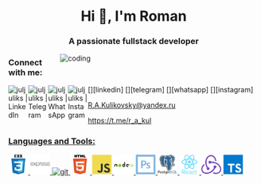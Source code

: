 <h1 align="center">Hi 👋, I'm Roman</h1>
<h3 align="center">A passionate fullstack developer</h3>

<img align="right" alt="coding" width="400" src="https://c.tenor.com/2uyENRmiUt0AAAAC/coding.gif">

<h3 align="left">Connect with me:</h3>

[<img align="left" alt="juljuliks | LinkedIn" width="40px" src="https://img.icons8.com/color/48/000000/linkedin-2--v1.png" />][linkedin]
[<img align="left" alt="juljuliks | Telegram" width="40px" src="https://img.icons8.com/fluency/48/000000/telegram-app.png" />][telegram]
[<img align="left" alt="juljuliks | WhatsApp" width="40px" src="https://img.icons8.com/color/48/000000/whatsapp.png" />][whatsapp]
[<img align="left" alt="juljuliks | Instagram" width="40px" src="https://img.icons8.com/fluency/48/000000/instagram-new.png" />][instagram]

<a href="" target="_blank" rel="noreferrer">
<p align="left">R.A.Kulikovsky@yandex.ru</p>
<p align="left">https://t.me/r_a_kul</p>

<h3 align="left">Languages and Tools:</h3>
<p align="left"> <a href="https://www.w3schools.com/css/" target="_blank" rel="noreferrer"> <img src="https://raw.githubusercontent.com/devicons/devicon/master/icons/css3/css3-original-wordmark.svg" alt="css3" width="40" height="40"/> </a> <a href="https://expressjs.com" target="_blank" rel="noreferrer"> <img src="https://raw.githubusercontent.com/devicons/devicon/master/icons/express/express-original-wordmark.svg" alt="express" width="40" height="40"/> </a>  <a href="https://git-scm.com/" target="_blank" rel="noreferrer"> <img src="https://www.vectorlogo.zone/logos/git-scm/git-scm-icon.svg" alt="git" width="40" height="40"/> </a> <a href="https://www.w3.org/html/" target="_blank" rel="noreferrer"> <img src="https://raw.githubusercontent.com/devicons/devicon/master/icons/html5/html5-original-wordmark.svg" alt="html5" width="40" height="40"/> </a> <a href="https://developer.mozilla.org/en-US/docs/Web/JavaScript" target="_blank" rel="noreferrer"> <img src="https://raw.githubusercontent.com/devicons/devicon/master/icons/javascript/javascript-original.svg" alt="javascript" width="40" height="40"/> </a> <a href="https://nodejs.org" target="_blank" rel="noreferrer"> <img src="https://raw.githubusercontent.com/devicons/devicon/master/icons/nodejs/nodejs-original-wordmark.svg" alt="nodejs" width="40" height="40"/> </a> <a href="https://www.photoshop.com/en" target="_blank" rel="noreferrer"> <img src="https://raw.githubusercontent.com/devicons/devicon/master/icons/photoshop/photoshop-line.svg" alt="photoshop" width="40" height="40"/> </a> <a href="https://www.postgresql.org" target="_blank" rel="noreferrer"> <img src="https://raw.githubusercontent.com/devicons/devicon/master/icons/postgresql/postgresql-original-wordmark.svg" alt="postgresql" width="40" height="40"/> </a> <a href="https://reactjs.org/" target="_blank" rel="noreferrer"> <img src="https://raw.githubusercontent.com/devicons/devicon/master/icons/react/react-original-wordmark.svg" alt="react" width="40" height="40"/> </a> <a href="https://redux.js.org" target="_blank" rel="noreferrer"> <img src="https://raw.githubusercontent.com/devicons/devicon/master/icons/redux/redux-original.svg" alt="redux" width="40" height="40"/> </a> <a href="https://www.typescriptlang.org/" target="_blank" rel="noreferrer"> <img src="https://raw.githubusercontent.com/devicons/devicon/master/icons/typescript/typescript-original.svg" alt="typescript" width="40" height="40"/> </a> </p>
